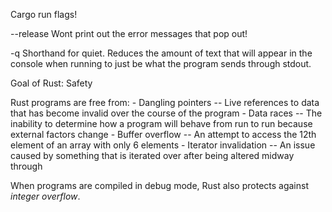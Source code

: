 Cargo run flags!

--release
  Wont print out the error messages that pop out!

-q
  Shorthand for quiet. Reduces the amount of text that will appear in the console
  when running to just be what the program sends through stdout.

Goal of Rust: Safety

  Rust programs are free from:
    - Dangling pointers -- Live references to data that has become
        invalid over the course of the program
    - Data races -- The inability to determine how a program
        will behave from run to run because external factors change
    - Buffer overflow -- An attempt to access the 12th element of an
        array with only 6 elements
    - Iterator invalidation -- An issue caused by something that is
        iterated over after being altered midway through

When programs are compiled in debug mode, Rust also
protects against _integer overflow_.
